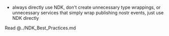 - always directly use NDK, don't create unnecessary type wrappings, or unnecessary services that simply wrap publishing nostr events, just use NDK directly

Read @../NDK_Best_Practices.md